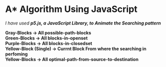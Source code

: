 # A* Algorithm Using JavaScript

<em>I have used <b>p5.js<b>, a <b>JavaScript</b> Library, to Animate the Searching pattern</em>

<b>Gray</b>-Blocks -> All possible-path-blocks <br />
<strong>Green</strong>-Blocks -> All blocks-in-openset <br />
<strong>Purple</strong>-Blocks -> All blocks-in-closedset <br />
<strong>Yellow</strong>-Block (Single) -> Currnt Block From where the searching in perfoming <br />
<strong>Yellow</strong>-Blocks -> All optimal-path-from-source-to-destination <br />
